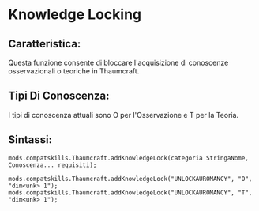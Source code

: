 # Knowledge Locking

## Caratteristica:

Questa funzione consente di bloccare l'acquisizione di conoscenze osservazionali o teoriche in Thaumcraft.

## Tipi Di Conoscenza:

I tipi di conoscenza attuali sono O per l'Osservazione e T per la Teoria.

## Sintassi:

    mods.compatskills.Thaumcraft.addKnowledgeLock(categoria StringaNome, Conoscenza... requisiti);
    
    mods.compatskills.Thaumcraft.addKnowledgeLock("UNLOCKAUROMANCY", "O", "dim<unk> 1");
    mods.compatskills.Thaumcraft.addKnowledgeLock("UNLOCKAUROMANCY", "T", "dim<unk> 1");